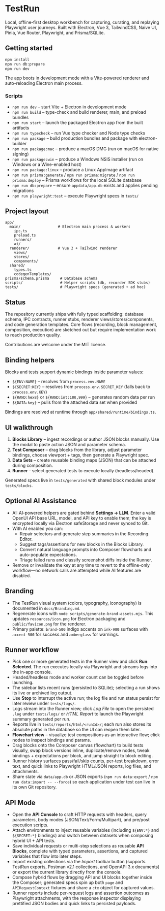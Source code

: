 # TestRun

Local, offline-first desktop workbench for capturing, curating, and replaying Playwright user journeys. Built with Electron, Vue 3, TailwindCSS, Naive UI, Pinia, Vue Router, Playwright, and Prisma/SQLite.

## Getting started

```bash
npm install
npm run db:prepare
npm run dev
```

The app boots in development mode with a Vite-powered renderer and auto-reloading Electron main process.

### Scripts

- `npm run dev` – start Vite + Electron in development mode
- `npm run build` – type-check and build renderer, main, and preload bundles
- `npm run start` – launch the packaged Electron app from the built artifacts
- `npm run typecheck` – run Vue type checker and Node type checks
- `npm run package` – build production bundles and package with electron-builder
- `npm run package:mac` – produce a macOS DMG (run on macOS for native signing)
- `npm run package:win` – produce a Windows NSIS installer (run on Windows or a Wine-enabled host)
- `npm run package:linux` – produce a Linux AppImage artifact
- `npm run prisma:generate` / `npm run prisma:migrate` / `npm run prisma:deploy` – Prisma workflows for the local SQLite database
- `npm run db:prepare` – ensure `appdata/app.db` exists and applies pending migrations
- `npm run playwright:test` – execute Playwright specs in `tests/`

## Project layout

```
app/
  main/                 # Electron main process & workers
    ipc.ts
    preload.ts
    runners/
    ai/
  renderer/             # Vue 3 + Tailwind renderer
    views/
    stores/
    components/
  shared/
    types.ts
    codegenTemplates/
prisma/schema.prisma     # Database schema
scripts/                 # Helper scripts (db, recorder SDK stubs)
tests/                   # Playwright specs (generated + ad hoc)
```

## Status

The repository currently ships with fully typed scaffolding: database schema, IPC contracts, runner stubs, renderer views/stores/components, and code generation templates. Core flows (recording, block management, composition, execution) are sketched out but require implementation work to reach production quality.

Contributions are welcome under the MIT license.

## Binding helpers

Blocks and tests support dynamic bindings inside parameter values:

- `${ENV:NAME}` – resolves from `process.env.NAME`
- `${SECRET:KEY}` – resolves from `process.env.SECRET_KEY` (falls back to `process.env.KEY`)
- `${RAND:hex8}` or `${RAND:int:100,999}` – generates random data per run
- `${DATA:key}` – pulls from the attached data set when provided

Bindings are resolved at runtime through `app/shared/runtime/bindings.ts`.

## UI walkthrough

1. **Blocks Library** – ingest recordings or author JSON blocks manually. Use the modal to paste action JSON and parameter schema.
2. **Test Composer** – drag blocks from the library, adjust parameter bindings, choose viewport + tags, then generate a Playwright spec.
3. **Data Sets** – create reusable binding maps (JSON) that can be attached during composition.
4. **Runner** – select generated tests to execute locally (headless/headed).

Generated specs live in `tests/generated` with shared block modules under `tests/blocks`.

## Optional AI Assistance

- All AI-powered helpers are gated behind **Settings → LLM**. Enter a valid OpenUI API base URL, model, and API key to enable them; the key is encrypted locally via Electron safeStorage and never synced to Git.
- With AI enabled you can:
  - Repair selectors and generate step summaries in the Recording Editor.
  - Suggest tags/assertions for new blocks in the Blocks Library.
  - Convert natural language prompts into Composer flowcharts and auto-populate expectations.
  - Triage failed runs and classify screenshot diffs inside the Runner.
- Remove or invalidate the key at any time to revert to the offline-only workflow—no network calls are attempted while AI features are disabled.

## Branding

- The TestRun visual system (colors, typography, iconography) is documented in `docs/Branding.md`.
- Regenerate icons with `node scripts/generate-brand-assets.mjs`. This updates `resources/icon.png` for Electron packaging and `public/favicon.png` for the renderer.
- Primary palette: `brand-500` indigo accents on `ink-900` surfaces with `accent-500` for success and `amberglass` for warnings.

## Runner workflow

- Pick one or more generated tests in the Runner view and click **Run Selected**. The run executes locally via Playwright and streams logs into the in-app console.
- Headed/headless mode and worker count can be toggled before launching.
- The sidebar lists recent runs (persisted to SQLite); selecting a run shows its live or archived log output.
- Use **Stop** to interrupt the active run; the log file and run status persist for later review under `tests/logs/`.
- Logs stream into the Runner view; click *Log File* to open the persisted `.log` under `tests/logs/` or *HTML Report* to launch the Playwright summary generated per run.
- Reports live in `tests/reports/html/<runId>/`; each run also stores its absolute paths in the database so the UI can reopen them later.
- **Flowchart view** – visualize test compositions as an interactive flow; click nodes to inspect bindings and params.
- Drag blocks onto the Composer canvas (flowchart) to build tests visually, swap block versions inline, duplicate/remove nodes, tweak bindings + expectations per block, and jump straight to block editing.
- Runner history surfaces pass/fail/skip counts, per-test breakdown, error text, and quick links to Playwright HTML/JSON reports, log files, and attachments.
- Share state via `data/app.db` or JSON exports (`npm run data:export` / `npm run data:import -- --force`) so each application under test can live in its own Git repository.

## API Mode

- Open the **API Console** to craft HTTP requests with headers, query parameters, body modes (JSON/Text/Form/Multipart), and pre/post execution scripts.
- Attach environments to inject reusable variables (including `${ENV:*}` and `${SECRET:*}` bindings) and switch between datasets when composing hybrid UI + API tests.
- Save individual requests or multi-step selections as reusable **API Blocks**, complete with typed parameters, assertions, and captured variables that flow into later steps.
- Import existing collections via the *Import* toolbar button (supports TestRun exports, Postman v2.1 collections, and OpenAPI 3.x documents) or export the current library directly from the console.
- Compose hybrid flows by dragging API and UI blocks together inside the Composer; generated specs spin up both `page` and `APIRequestContext` fixtures and share a `ctx` object for captured values.
- Runner reports include per-request logs and assertion outcomes as Playwright attachments, with the response inspector displaying prettified JSON bodies and quick links to persisted payloads.
